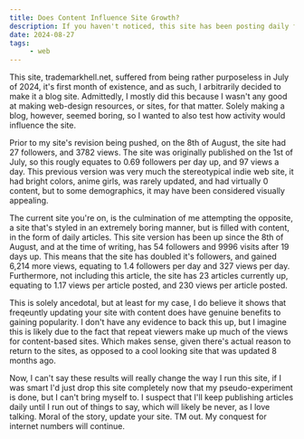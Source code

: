 ```yaml
---
title: Does Content Influence Site Growth?
description: If you haven't noticed, this site has been posting daily for the past few weeks, this was in part because I felt like it, and in part because I wanted to conduct an experiment. I saw many sites towards the top of Nekoweb's most following which were visually impressive, but often lacking in content, so I wanted to try making a site that was the opposite.
date: 2024-08-27
tags: 
     - web
---
```


This site, trademarkhell.net, suffered from being rather purposeless in July of 2024, it's first month of existence, and as such, I arbitrarily decided to make it a blog site. Admittedly, I mostly did this because I wasn't any good at making web-design resources, or sites, for that matter. Solely making a blog, however, seemed boring, so I wanted to also test how activity would influence the site.

Prior to my site's revision being pushed, on the 8th of August, the site had 27 followers, and 3782 views. The site was originally published on the 1st of July, so this rougly equates to 0.69 followers per day up, and 97 views a day. This previous version was very much the stereotypical indie web site, it had bright colors, anime girls, was rarely updated, and had virtually 0 content, but to some demographics, it may have been considered visually appealing.

The current site you're on, is the culmination of me attempting the opposite, a site that's styled in an extremely boring manner, but is filled with content, in the form of daily articles. This site version has been up since the 8th of August, and at the time of writing, has 54 followers and 9996 visits after 19 days up. This means that the site has doubled it's followers, and gained 6,214 more views, equating to 1.4 followers per day and 327 views per day. Furthermore, not including this article, the site has 23 articles currently up, equating to 1.17 views per article posted, and 230 views per article posted.

This is solely ancedotal, but at least for my case, I do believe it shows that freqeuntly updating your site with content does have genuine benefits to gaining popularity. I don't have any evidence to back this up, but I imagine this is likely due to the fact that repeat viewers make up much of the views for content-based sites. Which makes sense, given there's actual reason to return to the sites, as opposed to a cool looking site that was updated 8 months ago.

Now, I can't say these results will really change the way I run this site, if I was smart I'd just drop this site completely now that my pseudo-experiment is done, but I can't bring myself to. I suspect that I'll keep publishing articles daily until I run out of things to say, which will likely be never, as I love talking. Moral of the story, update your site. TM out. My conquest for internet numbers will continue.
